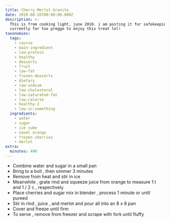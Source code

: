 ```yaml
---
title: Cherry Merlot Granita
date: 2010-08-26T00:00:00.000Z
description: >-
  This is from cooking light, june 2010. i am posting it for safekeeping as i am
  currently far too preggo to enjoy this treat lol!
taxonomies:
  tags:
    - course
    - main-ingredient
    - low-protein
    - healthy
    - desserts
    - fruit
    - low-fat
    - frozen-desserts
    - dietary
    - low-sodium
    - low-cholesterol
    - low-saturated-fat
    - low-calorie
    - healthy-2
    - low-in-something
  ingredients:
    - water
    - sugar
    - ice cube
    - navel orange
    - frozen cherries
    - merlot
extra:
  minutes: 490
---
```

 - Combine water and sugar in a small pan
 - Bring to a boil , then simmer 3 minutes
 - Remove from heat and stir in ice
 - Meanwhile , grate rind and squeeze juice from orange to measure 1 t and 1 / 2 c , respectively
 - Place cherries and sugar mix in blender , process 1 minute or until pureed
 - Stir in rind , juice , and merlot and pour all into an 8 x 8 pan
 - Cover and freeze until firm
 - To serve , remove from freezer and scrape with fork until fluffy
